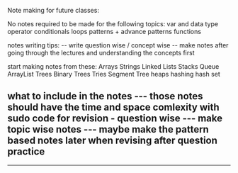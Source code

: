 Note making for future classes:

No notes required to be made for the following topics:
var and data type 
operator
conditionals
loops
patterns + advance patterns
functions


notes writing tips:
-- write question wise / concept wise
-- make notes after going through the lectures and understanding the concepts first

start making notes from these:
Arrays 
Strings
Linked Lists
Stacks
Queue
ArrayList
Trees
Binary Trees
Tries
Segment Tree
heaps
hashing 
hash set


what to include in the notes
--- those notes should have the time and space comlexity with sudo code for revision - question wise
--- make topic wise notes 
--- maybe make the pattern based notes later when revising after question practice
---
--- 



